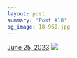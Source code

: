 ```yaml
---
layout: post
summary: 'Post #18'
og_image: 18-960.jpg
---
```


<p>
  <time>
    <a href="/18">June 25, 2023</a>
  </time>
  <a href="/18">
    <img src="{{ site.assets_url }}/18-480.jpg" srcset="{{ site.assets_url }}/18-240.jpg 240w, {{ site.assets_url }}/18-480.jpg 480w, {{ site.assets_url }}/18-720.jpg 720w, {{ site.assets_url }}/18-960.jpg 960w" sizes="(min-width: 700px) 50vw, calc(100vw - 2rem)" />
  </a>
</p>
